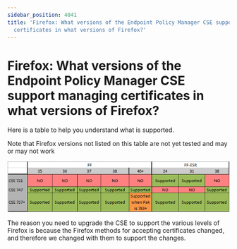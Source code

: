```yaml
---
sidebar_position: 4041
title: 'Firefox: What versions of the Endpoint Policy Manager CSE support managing
  certificates in what versions of Firefox?'
---
```


# Firefox: What versions of the Endpoint Policy Manager CSE support managing certificates in what versions of Firefox?

Here is a table to help you understand what is supported.

Note that Firefox versions not listed on this table are not yet tested and may or may not work

![](../../../../../../../../static/images/PolicyPak/Content/Resources/Images/Requirements/Support/ApplicationSettings/image001.png)

The reason you need to upgrade the CSE to support the various levels of Firefox is because the Firefox methods for accepting certificates changed, and therefore we changed with them to support the changes.
